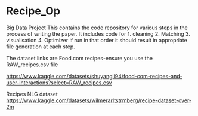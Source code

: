# Recipe_Op
Big Data Project
This contains the code repository for various steps in the process of writing the paper.
It includes code for 1. cleaning 2. Matching  3. visualisation 4. Optimizer if run in that order it should result in appropriate file generation at each step.

The dataset links are 
Food.com recipes-ensure you use the RAW_recipes.csv file

https://www.kaggle.com/datasets/shuyangli94/food-com-recipes-and-user-interactions?select=RAW_recipes.csv

Recipes NLG dataset
https://www.kaggle.com/datasets/wilmerarltstrmberg/recipe-dataset-over-2m 
